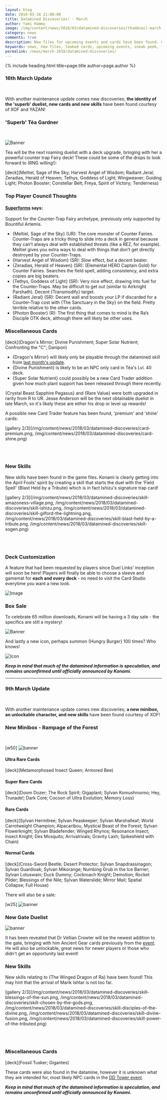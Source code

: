 ```yaml
---
layout: blog
date: 2018-03-16 21:00:00
title: Datamined Discoveries! - March
author: Yami Hammy
image: /img/content/news/2018/03/datamined-discoveries/thumbnail-march-16.jpg
category: news
comments: true
description: New files for upcoming events and cards have been found. Check here to get a sneak peek of what we can expect in future updates!
keywords: news, new files, leaked cards, upcoming events, sneak peek, future updates, datamine, leaks, ra, minibox, crowler, gate, the winged dragon of ra, rampage of the forest, ancient gears, tea, téa, superb, fairy, skills, gamemats
permalink: /news/march-2018/datamined-discoveries/
---
```


{% include heading.html title=page.title author=page.author %}

### 16th March Update

<br>

With another maintenance update comes new discoveries; **the identity of the 'superb' duelist, new cards and new skills** have been found courtesy of XOF and YAZAN!

### 'Superb' Téa Gardner

<br>

![Banner](/img/content/news/2018/03/datamined-discoveries/banner-tea-event.png)

Téa will be the next roaming duelist with a deck upgrade, bringing with her a powerful counter trap Fairy deck! These could be some of the drops to look forward to (RNG willing!): 

[deck](Meltiel, Sage of the Sky; Harvest Angel of Wisdom; Radiant Jeral; Zeradias, Herald of Heaven; Tethys, Goddess of Light; Wingweaver; Guiding Light; Photon Booster; Constellar Belt; Freya, Spirit of Victory; Tenderness)

### Top Player Council Thoughts

#### **[Superforms](/authors/superforms/)** says: 

Support for the Counter-Trap Fairy archetype, previously only supported by Bountiful Artemis.
- {Meltiel, Sage of the Sky} (UR): The core monster of Counter Fairies. Counter-Traps are a tricky thing to slide into a deck in general because they can’t always deal with established threats (like a REZ, for example). Meltiel gives you extra ways to deal with things that don’t get directly destroyed by your Counter-Traps.
- {Harvest Angel of Wisdom} (SR): Slow effect, but a decent beater.
- {Zeradias, Herald of Heaven} (SR): {Elemental HERO Captain Gold} for Counter Fairies. Searches the field spell, adding consistency, and extra copies are big beaters.
- {Tethys, Goddess of Light} (SR): Very nice effect, drawing into fuel for the Counter-Traps. May be difficult to get out (similar to Airknight Parshath). Decent {Transmodify} target.
- {Radiant Jeral} (SR): Decent wall and boosts your LP if discarded for a Counter-Trap cost with {The Sanctuary in the Sky} on the field. Pretty terrible relative to the other cards.
- {Photon Booster} (R): The first thing that comes to mind is the Ra’s Disciple OTK deck, although there will likely be other uses.

### Miscellaneous Cards

[deck](Dragon's Mirror; Divine Punishment; Super Solar Nutrient; Confronting the "C"; Danipon)

- {Dragon's Mirror} will likely only be playable through the datamined skill from [last month's update](/news/february-2018/datamined-discoveries/#structure-decks). 
- {Divine Punishment} is likely to be an NPC only card in Téa's Lvl. 40 deck. 
- {Super Solar Nutrient} could possibly be a new Card Trader addition given how much plant support has been released through there recently.

{Crystal Beast Sapphire Pegasus} and {Rare Value} were both upgraded in rarity from R to UR. Jesse Anderson will be the next obtainable duelist in late March, so it's likely these are either his drop or level up rewards! 

A possible new Card Trader feature has been found, 'premium' and 'shine' cards:

[gallery 2/3](/img/content/news/2018/03/datamined-discoveries/card-premium.png, /img/content/news/2018/03/datamined-discoveries/card-shine.png)

<br>
<br>

### New Skills

New skills have been found in the game files. Konami is clearly getting into the April Fools' spirit by creating a skill that starts the duel with the 'Field Spell' {Blast Held by a Tribute} which is in fact Ishizu's signature trap card!

[gallery 2/3](/img/content/news/2018/03/datamined-discoveries/skill-amazoness-village.png, /img/content/news/2018/03/datamined-discoveries/skill-ishizu.png, /img/content/news/2018/03/datamined-discoveries/skill-gilford-the-lightning.png, /img/content/news/2018/03/datamined-discoveries/skill-blast-held-by-a-tribute.png, /img/content/news/2018/03/datamined-discoveries/skill-sogen.png)

<br>
<br>

### Deck Customization
A feature that had been requested by players since Duel Links' inception will soon be here! Players will finally be able to choose a sleeve and gamemat for **each and every deck** - no need to visit the Card Studio everytime you want a new look.

![Image](/img/content/news/2018/03/datamined-discoveries/customization.png)

### Box Sale
To celebrate 65 million downloads, Konami will be having a 3 day sale - the specifics are still a mystery!

![Banner](/img/content/news/2018/03/datamined-discoveries/banner-sale.png)

And lastly a new icon, perhaps summon {Hungry Burger} 100 times? Who knows!

![Icon](/img/content/news/2018/03/datamined-discoveries/icon.png)

***Keep in mind that much of the datamined information is speculation, and remains unconfirmed until officially announced by Konami.***

---

### 9th March Update

<br>

With another maintenance update comes new discoveries; **a new minibox, an unlockable character, and new skills** have been found courtesy of XOF!

### New Minibox - Rampage of the Forest

<br>

[w50]
![banner](/img/content/news/2018/03/datamined-discoveries/banner-minibox.png)

#### Ultra Rare Cards
[deck](Metamorphosed Insect Queen; Armored Bee)

#### Super Rare Cards
[deck](Doom Dozer; The Rock Spirit; Gigaplant; Sylvan Komushroomo; Hey, Trunade!; Dark Core; Cocoon of Ultra Evolution; Memory Loss)

#### Rare Cards
[deck](Sylvan Hermitree; Sylvan Peaskeeper; Sylvan Marshalleaf; World Carrotweight Champion; Alpacaribou, Mystical Beast of the Forest; Sylvan Flowerknight; Sylvan Bladefender; Winged Rhynos; Resonance Insect; Insect Knight; Des Mosquito; Arrivalrivals; Gravity Lash; Spikeshield with Chain)

#### Normal Cards
[deck](Cross-Sword Beetle; Desert Protector; Sylvan Snapdrassinagon; Sylvan Guardioak; Sylvan Mikorange; Numbing Grub in the Ice Barrier; Sylvan Lotuswain; Duck Dummy; Cockroach Knight; Demotion; Rocket Pilder; Blessings of the Nile; Sylvan Waterslide; Mirror Mail; Spatial Collapse; Full House)

There will also be a sale:

[w25]
![banner](/img/content/news/2018/03/datamined-discoveries/minibox-sale.png)

### New Gate Duelist

![banner](/img/content/news/2018/03/datamined-discoveries/banner-dr-crowler-at-the-gate.png)

It has been revealed that Dr Vellian Crowler will be the newest addition to the gate, bringing with him Ancient Gear cards previously from the [event](/events/february-2018/dr-vellian-crowlers-tricky-tests/). He will also be unlockable, great news for newer players or those who didn't get an opportunity last event! 

### New Skills

New skills relating to {The Winged Dragon of Ra} have been found! This may hint that the arrival of Marik Ishtar is not too far.

[gallery 2/3](/img/content/news/2018/03/datamined-discoveries/skill-blessings-of-the-sun.png, /img/content/news/2018/03/datamined-discoveries/skill-chosen-by-the-gods.png, /img/content/news/2018/03/datamined-discoveries/skill-disciples-of-the-divine.png, /img/content/news/2018/03/datamined-discoveries/skill-divine-fusion.png, /img/content/news/2018/03/datamined-discoveries/skill-power-of-the-tributed.png)

<br>
<br>

### Miscellaneous Cards

[deck](Fossil Tusker; Gigantes)

These cards were also found in the datamine, however it is unknown what they are intended for, most likely NPC cards in the [DD Tower event](/events/march-2018/dd-tower-wind-and-earth-dimension/).

***Keep in mind that much of the datamined information is speculation, and remains unconfirmed until officially announced by Konami.***